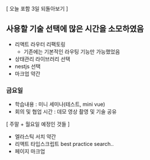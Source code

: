 [ 오늘 포함 3일 되돌아보기 ]

## 사용할 기술 선택에 많은 시간을 소모하였음

- 리액트 라우터 리팩토링
  - 기존에는 기본적인 라우팅 기능만 가능했었음
- 상태관리 라이브러리 선택
- nestjs 선택
- 마크업 약간

### 금요일

- 학습내용 : 미니 세미나(테스트, mini vue)
- 회의 및 협업 시간 : 데모 영상 촬영 및 기술 공유

[ 주말 + 월요일 예정인 것들 ]

- 엘라스틱 서치 약간
- 리액트 타입스크립트 best practice search..
- 페이지 마크업

